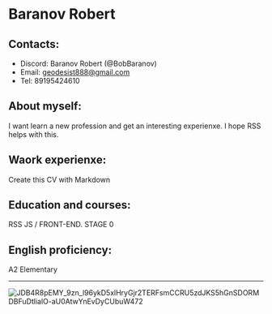 # Baranov Robert
## Contacts:
* Discord: Baranov Robert (@BobBaranov)
* Email: geodesist888@gmail.com
* Tel: 89195424610
## About myself:
I want learn a new profession and get an interesting experienxe. I hope RSS helps with this.
## Waork experienxe:
Create this CV with Markdown
## Education and courses:
RSS JS / FRONT-END. STAGE 0
## English proficiency:
A2 Elementary
********
![JDB4R8pEMY_9zn_l96ykD5xlHryGjr2TERFsmCCRU5zdJKS5hGnSDORMDBFuDtlialO-aU0AtwYnEvDyCUbuW472](https://user-images.githubusercontent.com/92245947/172448126-54d7febc-28f3-4444-b417-33c80da2e06f.jpg)
